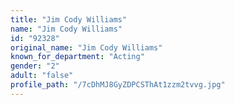 ```yaml
---
title: "Jim Cody Williams"
name: "Jim Cody Williams"
id: "92328"
original_name: "Jim Cody Williams"
known_for_department: "Acting"
gender: "2"
adult: "false"
profile_path: "/7cDhMJ8GyZDPCSThAt1zzm2tvvg.jpg"
---
```

